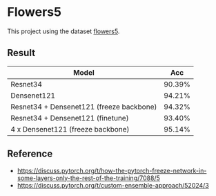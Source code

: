 # Flowers5
This project using the dataset [flowers5](https://www.kaggle.com/alxmamaev/flowers-recognition).

## Result
| Model | Acc |
| ----- | --- |
| Resnet34 | 90.39% |
| Densenet121 | 94.21% | 
| Resnet34 + Densenet121 (freeze backbone) | 94.32% |
| Resnet34 + Densenet121 (finetune) | 93.40% |
| 4 x Densenet121 (freeze backbone) | 95.14% |

## Reference
* https://discuss.pytorch.org/t/how-the-pytorch-freeze-network-in-some-layers-only-the-rest-of-the-training/7088/5
* https://discuss.pytorch.org/t/custom-ensemble-approach/52024/3
